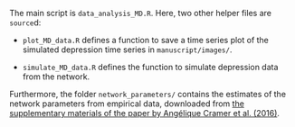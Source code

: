 The main script is `data_analysis_MD.R`. Here, two other helper files are `source`d:

* `plot_MD_data.R` defines a function to save a time series plot of the simulated depression time series in `manuscript/images/`.

* `simulate_MD_data.R` defines the function to simulate depression data from the network.

Furthermore, the folder `network_parameters/` contains the estimates of the network parameters from empirical data, downloaded from [the supplementary materials of the paper by Angélique Cramer et al. (2016)](https://figshare.com/projects/Major_depression_as_a_complex_dynamic_system_accepted_for_publication_in_PLoS_ONE_/17360).
